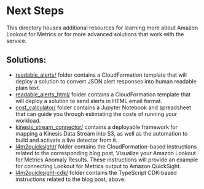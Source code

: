 # Next Steps

This directory houses additional resources for learning more about Amazon Lookout for Metrics or for more advanced solutions that work with the service.

## Solutions:

* [readable_alerts/](readable_alerts/) folder contains a CloudFormation template that will deploy a solution to convert JSON alert responses into human readable plain text.
* [readable_alerts_html/](readable_alerts_html/) folder contains a CloudFormation template that will deploy a solution to send alerts in HTML email format.
* [cost_calculator/](cost_calculator/) folder contains a Jupyter Notebook and spreadsheet that can guide you through estimating the costs of running your workload.
* [kinesis_stream_connector/](kinesis_stream_connector/) contains a deployable framework for mapping a Kinesis Data Stream into S3, as well as the automation to build and activate a live detector from it. 
* [l4m2quicksight/](next_steps/l4m2quicksight/) folder contains the CloudFormation-based instructions related to the corresponding blog post, Visualize your Amazon Lookout for Metrics Anomaly Results. These instructions will provide an example for connecting Lookout for Metrics output to Amazon QuickSight.
* [l4m2quicksight-cdk/](next_steps/l4m2quicksight-cdk/) folder contains the TypeScript CDK-based instructions related to the blog post, above.
